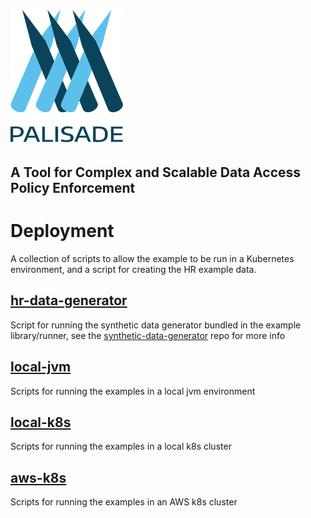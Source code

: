 <!--
 Copyright 2018-2021 Crown Copyright
 
 Licensed under the Apache License, Version 2.0 (the "License");
 you may not use this file except in compliance with the License.
 You may obtain a copy of the License at
 
     http://www.apache.org/licenses/LICENSE-2.0
 
 Unless required by applicable law or agreed to in writing, software
 distributed under the License is distributed on an "AS IS" BASIS,
 WITHOUT WARRANTIES OR CONDITIONS OF ANY KIND, either express or implied.
 See the License for the specific language governing permissions and
 limitations under the License.
-->
# <img src="../logos/logo.svg" width="180">

## A Tool for Complex and Scalable Data Access Policy Enforcement

# Deployment

A collection of scripts to allow the example to be run in a Kubernetes environment, and a script for creating the HR example data. 

## [hr-data-generator](hr-data-generator/createHRData.sh)
Script for running the synthetic data generator bundled in the example library/runner, see the [synthetic-data-generator](https://github.com/gchq/synthetic-data-generator/blob/main/README.md) repo for more info

## [local-jvm](../deployment-jvm/local-jvm/README.md)
Scripts for running the examples in a local jvm environment

## [local-k8s](local-k8s/README.md)
Scripts for running the examples in a local k8s cluster

## [aws-k8s](aws-k8s/README.md)
Scripts for running the examples in an AWS k8s cluster
